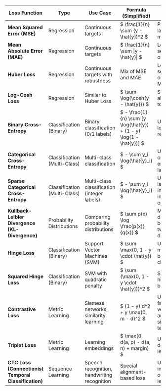 | Loss Function            | Type                | Use Case                                  | Formula (Simplified) | Notes |
|--------------------------|---------------------|-------------------------------------------|----------------------|-------|
| **Mean Squared Error (MSE)** | Regression        | Continuous targets                        | $ \frac{1}{n} \sum (y - \hat{y})^2 $ | Penalizes large errors more |
| **Mean Absolute Error (MAE)** | Regression        | Continuous targets                        | $ \frac{1}{n} \sum \|y - \hat{y}\| $ | Less sensitive to outliers |
| **Huber Loss**           | Regression        | Continuous targets with robustness        | Mix of MSE and MAE   | Less sensitive to outliers than MSE |
| **Log-Cosh Loss**        | Regression        | Similar to Huber Loss                     | $ \sum \log(\cosh(y - \hat{y})) $ | Smooth alternative to MAE |
| **Binary Cross-Entropy** | Classification (Binary) | Binary classification (0/1 labels)       | $ - \frac{1}{n} \sum [y \log(\hat{y}) + (1 - y) \log(1 - \hat{y})] $ | Used in logistic regression |
| **Categorical Cross-Entropy** | Classification (Multi-Class) | Multi-class classification               | $ - \sum y_i \log(\hat{y}_i) $ | Used for one-hot encoded labels |
| **Sparse Categorical Cross-Entropy** | Classification (Multi-Class) | Multi-class classification (integer labels) | $ - \sum y_i \log(\hat{y}_i) $ | Used when labels are integers instead of one-hot |
| **Kullback-Leibler Divergence (KL-Divergence)** | Probability Distributions | Comparing probability distributions       | $ \sum p(x) \log \frac{p(x)}{q(x)} $ | Measures divergence between two distributions |
| **Hinge Loss**           | Classification (Binary) | Support Vector Machines (SVM)            | $ \sum \max(0, 1 - y \cdot \hat{y}) $ | Used for margin-based classifiers |
| **Squared Hinge Loss**   | Classification (Binary) | SVM with quadratic penalty               | $ \sum (\max(0, 1 - y \cdot \hat{y}))^2 $ | Similar to hinge loss but squared |
| **Contrastive Loss**     | Metric Learning    | Siamese networks, similarity learning    | $ (1 - y) d^2 + y \max(0, m - d)^2 $ | Used in face verification and similarity tasks |
| **Triplet Loss**         | Metric Learning    | Learning embeddings                      | $ \max(0, d(a, p) - d(a, n) + margin) $ | Used in deep metric learning |
| **CTC Loss (Connectionist Temporal Classification)** | Sequence Learning | Speech recognition, handwriting recognition | Special alignment-based loss | Used when input and output lengths vary |
